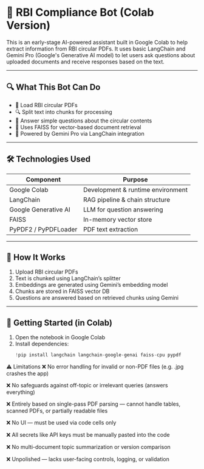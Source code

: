 # 🧠 RBI Compliance Bot (Colab Version)

This is an early-stage AI-powered assistant built in Google Colab to help extract information from RBI circular PDFs. It uses basic LangChain and Gemini Pro (Google's Generative AI model) to let users ask questions about uploaded documents and receive responses based on the text.

---

## 🔍 What This Bot Can Do

- 📄 Load RBI circular PDFs
- 🔍 Split text into chunks for processing
- 🧠 Answer simple questions about the circular contents
- 💾 Uses FAISS for vector-based document retrieval
- 🤖 Powered by Gemini Pro via LangChain integration

---

## 🛠️ Technologies Used

| Component              | Purpose                             |
|------------------------|-------------------------------------|
| Google Colab           | Development & runtime environment   |
| LangChain              | RAG pipeline & chain structure       |
| Google Generative AI   | LLM for question answering           |
| FAISS                  | In-memory vector store               |
| PyPDF2 / PyPDFLoader   | PDF text extraction                  |

---

## 📁 How It Works

1. Upload RBI circular PDFs
2. Text is chunked using LangChain’s splitter
3. Embeddings are generated using Gemini’s embedding model
4. Chunks are stored in FAISS vector DB
5. Questions are answered based on retrieved chunks using Gemini

---

## 🚀 Getting Started (in Colab)

1. Open the notebook in Google Colab
2. Install dependencies:
   ```python
   !pip install langchain langchain-google-genai faiss-cpu pypdf

   
⚠️ Limitations
❌ No error handling for invalid or non-PDF files (e.g. .jpg crashes the app)

❌ No safeguards against off-topic or irrelevant queries (answers everything)

❌ Entirely based on single-pass PDF parsing — cannot handle tables, scanned PDFs, or partially readable files

❌ No UI — must be used via code cells only

❌ All secrets like API keys must be manually pasted into the code

❌ No multi-document topic summarization or version comparison

❌ Unpolished — lacks user-facing controls, logging, or validation
